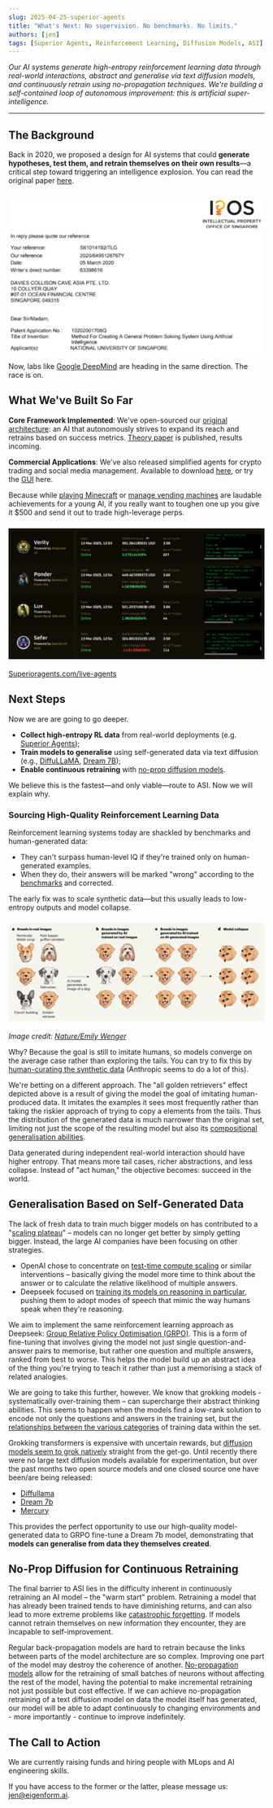 ```yaml
---
slug: 2025-04-25-superior-agents
title: "What's Next: No supervision. No benchmarks. No limits."
authors: [jen]
tags: [Superior Agents, Reinforcement Learning, Diffusion Models, ASI]
---
```

*Our AI systems generate high-entropy reinforcement learning data through real-world interactions, abstract and generalise via text diffusion models, and continuously retrain using no-propagation techniques. We're building a self-contained loop of autonomous improvement: this is artificial super-intelligence.*

---

<!-- truncate -->

## The Background

Back in 2020, we proposed a design for AI systems that could **generate hypotheses, test them, and retrain themselves on their own results**—a critical step toward triggering an intelligence explosion. You can read the original paper [here](https://xianyangcb.substack.com/p/a-system-for-evolving-general-artificial-intelligence-from-existing-technologies-b4f5c4d1335a).

### ![IPOS ](./1.jpg)

Now, labs like [Google DeepMind](https://x.com/GoogleDeepMind/status/1910363683215008227) are heading in the same direction. The race is on.

## What We've Built So Far

**Core Framework Implemented**: We've open-sourced our [original architecture](https://github.com/Lexikat-Pte-Ltd/Generalisation2): an AI that autonomously strives to expand its reach and retrains based on success metrics. [Theory paper](https://arxiv.org/abs/2504.04711) is published, results incoming.

**Commercial Applications**: We've also released simplified agents for crypto trading and social media management. Available to download [here](https://github.com/SuperiorAgents/superior-agents), or try the [GUI](https://superioragents.com/) here.

Because while [playing Minecraft](https://minedojo.org/) or [manage vending machines](https://arxiv.org/abs/2502.15840) are laudable achievements for a young AI, if you really want to toughen one up you give it $500 and send it out to trade high-leverage perps.

### ![SA screenshot ](./2.png)
[Superioragents.com/live-agents](https://superioragents.com/live-agents)

## Next Steps

Now we are are going to go deeper.

*   **Collect high-entropy RL data** from real-world deployments (e.g. [Superior Agents](https://superioragents.com/live-agents));
*   **Train models to generalise** using self-generated data via text diffusion (e.g., [DiffuLLaMA](https://github.com/HKUNLP/DiffuLLaMA), [Dream 7B](https://hkunlp.github.io/blog/2025/dream/));
*   **Enable continuous retraining** with [no-prop diffusion models](https://arxiv.org/pdf/2503.24322).

We believe this is the fastest—and only viable—route to ASI. Now we will explain why.

### Sourcing High-Quality Reinforcement Learning Data

Reinforcement learning systems today are shackled by benchmarks and human-generated data:

*   They can't surpass human-level IQ if they're trained only on human-generated examples.
*   When they do, their answers will be marked "wrong" according to the [benchmarks](https://arxiv.org/pdf/2406.04127) and corrected.

The early fix was to scale synthetic data—but this usually leads to low-entropy outputs and model collapse.

### ![Model Collapse ](./3.jpg)

*Image credit: [Nature/Emily Wenger](https://www.nature.com/articles/d41586-024-02355-z)*

Why? Because the goal is still to imitate humans, so models converge on the average case rather than exploring the tails. You can try to fix this by [human-curating the synthetic data](https://arxiv.org/pdf/2412.14689) (Anthropic seems to do a lot of this).

We're betting on a different approach. The "all golden retrievers" effect depicted above is a result of giving the model the goal of imitating human-produced data. It imitates the examples it sees most frequently rather than taking the riskier approach of trying to copy a elements from the tails. Thus the distribution of the generated data is much narrower than the original set, limiting not just the scope of the resulting model but also its [compositional generalisation abilities](https://arxiv.org/pdf/2502.01774).

Data generated during independent real-world interaction should have higher entropy. That means more tail cases, richer abstractions, and less collapse. Instead of "act human," the objective becomes: succeed in the world.

## Generalisation Based on Self-Generated Data

The lack of fresh data to train much bigger models on has contributed to a "[scaling plateau](https://www.reuters.com/technology/artificial-intelligence/openai-rivals-seek-new-path-smarter-ai-current-methods-hit-limitations-2024-11-11/)" – models can no longer get better by simply getting bigger. Instead, the large AI companies have been focusing on other strategies.

*   OpenAI chose to concentrate on [test-time compute scaling](https://arxiv.org/pdf/2408.03314) or similar interventions – basically giving the model more time to think about the answer or to calculate the relative likelihood of multiple answers.
*   Deepseek focused on [training its models on reasoning in particular](https://arxiv.org/pdf/2501.12948), pushing them to adopt modes of speech that mimic the way humans speak when they're reasoning.

We aim to implement the same reinforcement learning approach as Deepseek: [Group Relative Policy Optimisation (GRPO)](https://arxiv.org/pdf/2402.03300). This is a form of fine-tuning that involves giving the model not just single question-and-answer pairs to memorise, but rather one question and multiple answers, ranked from best to worse. This helps the model build up an abstract idea of the thing you're trying to teach it rather than just a memorising a stack of related analogies.

We are going to take this further, however. We know that grokking models - systematically over-training them – can supercharge their abstract thinking abilities. This seems to happen when the models find a low-rank solution to encode not only the questions and answers in the training set, but the [relationships between the various categories](https://xianyangcb.substack.com/p/defining-t-schemas-via-the-parametric) of training data within the set.

Grokking transformers is expensive with uncertain rewards, but [diffusion models seem to grok natively](https://proceedings.neurips.cc/paper_files/paper/2023/file/9d0f188c7947eacb0c07f709576824f6-Paper-Conference.pdf) straight from the get-go. Until recently there were no large text diffusion models available for experimentation, but over the past months two open source models and one closed source one have been/are being released:

*   [Diffullama](https://arxiv.org/pdf/2410.17891)
*   [Dream 7b](https://github.com/HKUNLP/Dream)
*   [Mercury](https://www.inceptionlabs.ai/)

This provides the perfect opportunity to use our high-quality model-generated data to GRPO fine-tune a Dream 7b model, demonstrating that **models can generalise from data they themselves created**.

## No-Prop Diffusion for Continuous Retraining

The final barrier to ASI lies in the difficulty inherent in continuously retraining an AI model – the "warm start" problem. Retraining a model that has already been trained tends to have diminishing returns, and can also lead to more extreme problems like [catastrophic forgetting](https://arxiv.org/pdf/2406.04484). If models cannot retrain themselves on new information they encounter, they are incapable to self-improvement.

Regular back-propagation models are hard to retrain because the links between parts of the model architecture are so complex. Improving one part of the model may destroy the coherence of another. [No-propagation models](https://arxiv.org/pdf/2503.24322) allow for the retraining of small batches of neurons without affecting the rest of the model, having the potential to make incremental retraining not just possible but cost effective. If we can achieve no-propagation retraining of a text diffusion model on data the model itself has generated, our model will be able to adapt continuously to changing environments and - more importantly - continue to improve indefinitely.

## The Call to Action

We are currently raising funds and hiring people with MLops and AI engineering skills.

If you have access to the former or the latter, please message us: jen@eigenform.ai. 
